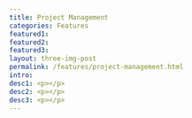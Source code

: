 ```yaml
---
title: Project Management
categories: Features
featured1:
featured2:
featured3:
layout: three-img-post
permalink: /features/project-management.html
intro:
desc1: <p></p>
desc2: <p></p>
desc3: <p></p>
---
```

